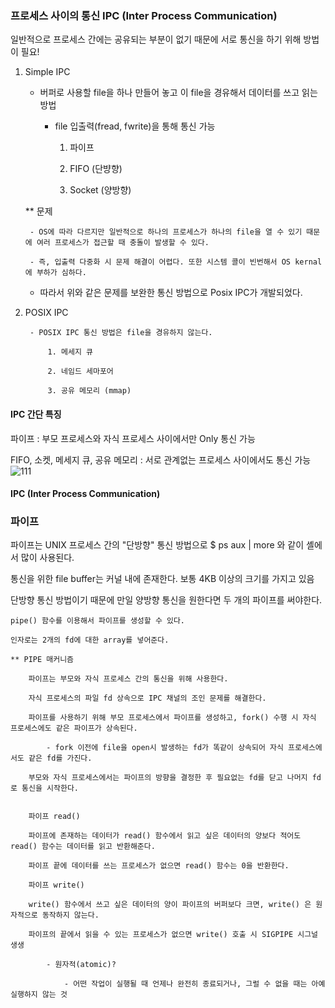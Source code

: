 ### 프로세스 사이의 통신 IPC (Inter Process Communication)

일반적으로 프로세스 간에는 공유되는 부분이 없기 때문에 서로 통신을 하기 위해 방법이 필요!

1. Simple IPC 

	- 버퍼로 사용할 file을 하나 만들어 놓고 이 file을 경유해서 데이터를 쓰고 읽는 방법
		
		- file 입출력(fread, fwrite)을 통해 통신 가능 

			1. 파이프

			2. FIFO (단뱡향)

			3. Socket (양방향) 

	** 문제 

		- OS에 따라 다르지만 일반적으로 하나의 프로세스가 하나의 file을 열 수 있기 때문에 여러 프로세스가 접근할 때 충돌이 발생할 수 있다. 

		- 즉, 입출력 다중화 시 문제 해결이 어렵다. 또한 시스템 콜이 빈번해서 OS kernal에 부하가 심하다.

	- 따라서 위와 같은 문제를 보완한 통신 방법으로 Posix IPC가 개발되었다.

2. POSIX IPC 
	
		- POSIX IPC 통신 방법은 file을 경유하지 않는다.

			1. 메세지 큐

			2. 네임드 세마포어

			3. 공유 메모리 (mmap)

		
#### IPC 간단 특징

파이프 : 부모 프로세스와 자식 프로세스 사이에서만 Only 통신 가능 

FIFO, 소켓, 메세지 큐, 공유 메모리 : 서로 관계없는 프로세스 사이에서도 통신 가능		                                                                                                                                                                                                                                                                         ![111](https://user-images.githubusercontent.com/59076451/127955308-db00bcdb-1a70-40e8-a2a8-e48c7473e5fc.jpg)                                                                     

#### IPC (Inter Process Communication)


### 파이프

파이프는 UNIX 프로세스 간의 "단방향" 통신 방법으로 $ ps aux | more 와 같이 셸에서 많이 사용된다. 

통신을 위한 file buffer는 커널 내에 존재한다. 보통 4KB 이상의 크기를 가지고 있음

단방향 통신 방법이기 때문에 만일 양방향 통신을 원한다면 두 개의 파이프를 써야한다. 

	pipe() 함수를 이용해서 파이프를 생성할 수 있다.

	인자로는 2개의 fd에 대한 array를 넣어준다. 

	** PIPE 매커니즘 

		파이프는 부모와 자식 프로세스 간의 통신을 위해 사용한다.

		자식 프로세스의 파일 fd 상속으로 IPC 채널의 조인 문제를 해결한다.

		파이프를 사용하기 위해 부모 프로세스에서 파이프를 생성하고, fork() 수행 시 자식 프로세스에도 같은 파이프가 상속된다. 

			- fork 이전에 file을 open시 발생하는 fd가 똑같이 상속되어 자식 프로세스에서도 같은 fd를 가진다. 

		부모와 자식 프로세스에서는 파이프의 방향을 결정한 후 필요없는 fd를 닫고 나머지 fd로 통신을 시작한다. 

		
		파이프 read()

		파이프에 존재하는 데이터가 read() 함수에서 읽고 싶은 데이터의 양보다 적어도 read() 함수는 데이터를 읽고 반환해준다.

		파이프 끝에 데이터를 쓰는 프로세스가 없으면 read() 함수는 0을 반환한다.

		파이프 write()

		write() 함수에서 쓰고 싶은 데이터의 양이 파이프의 버퍼보다 크면, write() 은 원자적으로 동작하지 않는다.

		파이프의 끝에서 읽을 수 있는 프로세스가 없으면 write() 호출 시 SIGPIPE 시그널 생생

			- 원자적(atomic)? 

				- 어떤 작업이 실행될 때 언제나 완전히 종료되거나, 그럴 수 없을 때는 아예 실행하지 않는 것 

		
 
